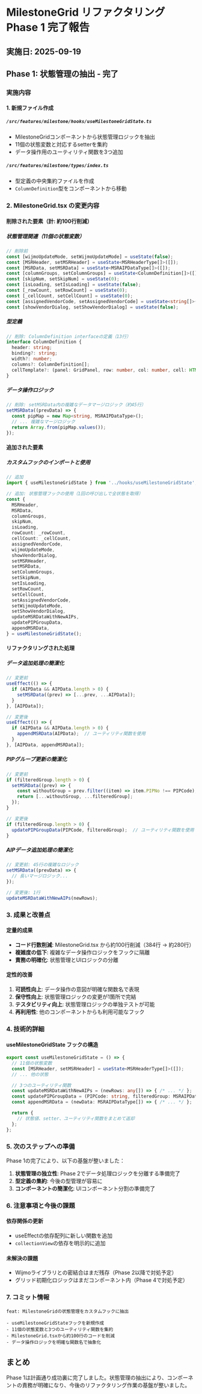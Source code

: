 # MilestoneGrid リファクタリング Phase 1 完了報告

## 実施日: 2025-09-19

## Phase 1: 状態管理の抽出 - 完了

### 実施内容

#### 1. 新規ファイル作成

##### `/src/features/milestone/hooks/useMilestoneGridState.ts`
- MilestoneGridコンポーネントから状態管理ロジックを抽出
- 11個の状態変数と対応するsetterを集約
- データ操作用のユーティリティ関数を3つ追加

##### `/src/features/milestone/types/index.ts`
- 型定義の中央集約ファイルを作成
- `ColumnDefinition`型をコンポーネントから移動

### 2. MilestoneGrid.tsx の変更内容

#### 削除された要素（計: 約100行削減）

##### 状態管理関連（11個の状態変数）
```typescript
// 削除前
const [wijmoUpdateMode, setWijmoUpdateMode] = useState(false);
const [MSRHeader, setMSRHeader] = useState<MSRHeaderType[]>([]);
const [MSRData, setMSRData] = useState<MSRAIPDataType[]>([]);
const [columnGroups, setColumnGroups] = useState<ColumnDefinition[]>([]);
const [skipNum, setSkipNum] = useState(0);
const [isLoading, setIsLoading] = useState(false);
const [_rowCount, setRowCount] = useState(0);
const [_cellCount, setCellCount] = useState(0);
const [assignedVendorCode, setAssignedVendorCode] = useState<string[]>([]);
const [showVendorDialog, setShowVendorDialog] = useState(false);
```

##### 型定義
```typescript
// 削除: ColumnDefinition interfaceの定義（13行）
interface ColumnDefinition {
  header: string;
  binding?: string;
  width?: number;
  columns?: ColumnDefinition[];
  cellTemplate?: (panel: GridPanel, row: number, col: number, cell: HTMLElement) => void;
}
```

##### データ操作ロジック
```typescript
// 削除: setMSRData内の複雑なデータマージロジック（約45行）
setMSRData((prevData) => {
  const pipMap = new Map<string, MSRAIPDataType>();
  // ... 複雑なマージロジック
  return Array.from(pipMap.values());
});
```

#### 追加された要素

##### カスタムフックのインポートと使用
```typescript
// 追加
import { useMilestoneGridState } from '../hooks/useMilestoneGridState';

// 追加: 状態管理フックの使用（1回の呼び出しで全状態を取得）
const {
  MSRHeader,
  MSRData,
  columnGroups,
  skipNum,
  isLoading,
  rowCount: _rowCount,
  cellCount: _cellCount,
  assignedVendorCode,
  wijmoUpdateMode,
  showVendorDialog,
  setMSRHeader,
  setMSRData,
  setColumnGroups,
  setSkipNum,
  setIsLoading,
  setRowCount,
  setCellCount,
  setAssignedVendorCode,
  setWijmoUpdateMode,
  setShowVendorDialog,
  updateMSRDataWithNewAIPs,
  updatePIPGroupData,
  appendMSRData,
} = useMilestoneGridState();
```

#### リファクタリングされた処理

##### データ追加処理の簡潔化
```typescript
// 変更前
useEffect(() => {
  if (AIPData && AIPData.length > 0) {
    setMSRData((prev) => [...prev, ...AIPData]);
  }
}, [AIPData]);

// 変更後
useEffect(() => {
  if (AIPData && AIPData.length > 0) {
    appendMSRData(AIPData);  // ユーティリティ関数を使用
  }
}, [AIPData, appendMSRData]);
```

##### PIPグループ更新の簡潔化
```typescript
// 変更前
if (filteredGroup.length > 0) {
  setMSRData((prev) => {
    const withoutGroup = prev.filter((item) => item.PIPNo !== PIPCode);
    return [...withoutGroup, ...filteredGroup];
  });
}

// 変更後
if (filteredGroup.length > 0) {
  updatePIPGroupData(PIPCode, filteredGroup);  // ユーティリティ関数を使用
}
```

##### AIPデータ追加処理の簡潔化
```typescript
// 変更前: 45行の複雑なロジック
setMSRData((prevData) => {
  // 長いマージロジック...
});

// 変更後: 1行
updateMSRDataWithNewAIPs(newRows);
```

### 3. 成果と改善点

#### 定量的成果
- **コード行数削減**: MilestoneGrid.tsx から約100行削減（384行 → 約280行）
- **複雑度の低下**: 複雑なデータ操作ロジックをフックに隔離
- **責務の明確化**: 状態管理とUIロジックの分離

#### 定性的改善
1. **可読性向上**: データ操作の意図が明確な関数名で表現
2. **保守性向上**: 状態管理ロジックの変更が1箇所で完結
3. **テスタビリティ向上**: 状態管理ロジックの単独テストが可能
4. **再利用性**: 他のコンポーネントからも利用可能なフック

### 4. 技術的詳細

#### useMilestoneGridState フックの構造
```typescript
export const useMilestoneGridState = () => {
  // 11個の状態変数
  const [MSRHeader, setMSRHeader] = useState<MSRHeaderType[]>([]);
  // ... 他の状態

  // 3つのユーティリティ関数
  const updateMSRDataWithNewAIPs = (newRows: any[]) => { /* ... */ };
  const updatePIPGroupData = (PIPCode: string, filteredGroup: MSRAIPDataType[]) => { /* ... */ };
  const appendMSRData = (newData: MSRAIPDataType[]) => { /* ... */ };

  return {
    // 状態値、setter、ユーティリティ関数をまとめて返却
  };
};
```

### 5. 次のステップへの準備

Phase 1の完了により、以下の基盤が整いました：

1. **状態管理の独立性**: Phase 2でデータ処理ロジックを分離する準備完了
2. **型定義の集約**: 今後の型管理が容易に
3. **コンポーネントの簡潔化**: UIコンポーネント分割の準備完了

### 6. 注意事項と今後の課題

#### 依存関係の更新
- useEffectの依存配列に新しい関数を追加
- `collectionView`の依存を明示的に追加

#### 未解決の課題
- Wijmoライブラリとの密結合はまだ残存（Phase 2以降で対処予定）
- グリッド初期化ロジックはまだコンポーネント内（Phase 4で対処予定）

### 7. コミット情報
```
feat: MilestoneGridの状態管理をカスタムフックに抽出

- useMilestoneGridStateフックを新規作成
- 11個の状態変数と3つのユーティリティ関数を集約
- MilestoneGrid.tsxから約100行のコードを削減
- データ操作ロジックを明確な関数名で抽象化
```

## まとめ

Phase 1は計画通り成功裏に完了しました。状態管理の抽出により、コンポーネントの責務が明確になり、今後のリファクタリング作業の基盤が整いました。